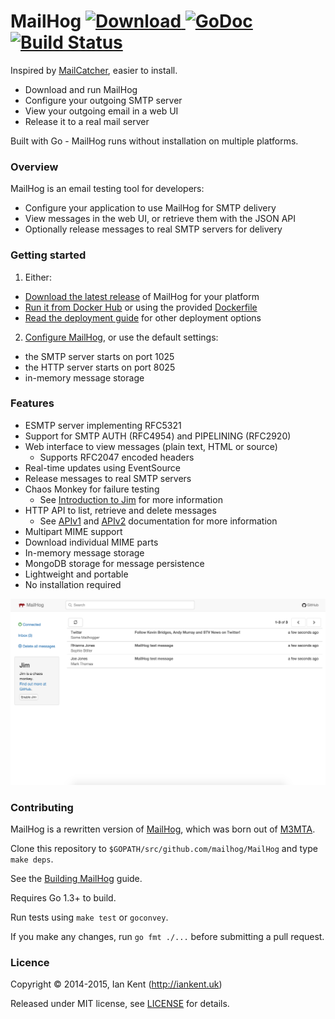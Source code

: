 MailHog [ ![Download](https://img.shields.io/github/release/mailhog/MailHog.svg) ](https://github.com/mailhog/MailHog/releases/tag/v0.1.7) [![GoDoc](https://godoc.org/github.com/mailhog/MailHog?status.svg)](https://godoc.org/github.com/mailhog/MailHog) [![Build Status](https://travis-ci.org/mailhog/MailHog.svg?branch=master)](https://travis-ci.org/mailhog/MailHog)
=========

Inspired by [MailCatcher](http://mailcatcher.me/), easier to install.

* Download and run MailHog
* Configure your outgoing SMTP server
* View your outgoing email in a web UI
* Release it to a real mail server

Built with Go - MailHog runs without installation on multiple platforms.

### Overview

MailHog is an email testing tool for developers:

* Configure your application to use MailHog for SMTP delivery
* View messages in the web UI, or retrieve them with the JSON API
* Optionally release messages to real SMTP servers for delivery

### Getting started

1. Either:
  * [Download the latest release](/docs/RELEASES.md) of MailHog for your platform
  * [Run it from Docker Hub](https://registry.hub.docker.com/u/mailhog/mailhog/) or using the provided [Dockerfile](Dockerfile)
  * [Read the deployment guide](/docs/DEPLOY.md) for other deployment options
2. [Configure MailHog](/docs/CONFIG.md), or use the default settings:
  * the SMTP server starts on port 1025
  * the HTTP server starts on port 8025
  * in-memory message storage

### Features

* ESMTP server implementing RFC5321
* Support for SMTP AUTH (RFC4954) and PIPELINING (RFC2920)
* Web interface to view messages (plain text, HTML or source)
  * Supports RFC2047 encoded headers
* Real-time updates using EventSource
* Release messages to real SMTP servers
* Chaos Monkey for failure testing
  * See [Introduction to Jim](/docs/JIM.md) for more information
* HTTP API to list, retrieve and delete messages
  * See [APIv1](/docs/APIv1.md) and [APIv2](/docs/APIv2.md) documentation for more information
* Multipart MIME support
* Download individual MIME parts
* In-memory message storage
* MongoDB storage for message persistence
* Lightweight and portable
* No installation required

![Screenshot of MailHog web interface](/docs/MailHog.png "MailHog web interface")

### Contributing

MailHog is a rewritten version of [MailHog](https://github.com/ian-kent/MailHog), which was born out of [M3MTA](https://github.com/ian-kent/M3MTA).

Clone this repository to ```$GOPATH/src/github.com/mailhog/MailHog``` and type ```make deps```.

See the [Building MailHog](BUILD.md) guide.

Requires Go 1.3+ to build.

Run tests using ```make test``` or ```goconvey```.

If you make any changes, run ```go fmt ./...``` before submitting a pull request.

### Licence

Copyright ©‎ 2014-2015, Ian Kent (http://iankent.uk)

Released under MIT license, see [LICENSE](LICENSE.md) for details.
